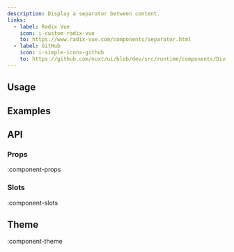 ```yaml
---
description: Display a separator between content.
links:
  - label: Radix Vue
    icon: i-custom-radix-vue
    to: https://www.radix-vue.com/components/separator.html
  - label: GitHub
    icon: i-simple-icons-github
    to: https://github.com/nuxt/ui/blob/dev/src/runtime/components/Divider.vue
---
```


## Usage

## Examples

## API

### Props

:component-props

### Slots

:component-slots

## Theme

:component-theme
